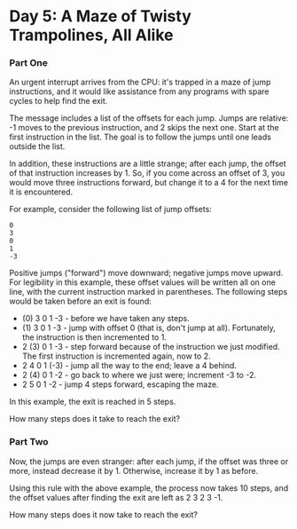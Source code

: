 # Day 5: A Maze of Twisty Trampolines, All Alike

### Part One

An urgent interrupt arrives from the CPU: it's trapped in a
maze of jump instructions, and it would like assistance from
any programs with spare cycles to help find the exit.

The message includes a list of the offsets for each jump.
Jumps are relative: -1 moves to the previous instruction,
and 2 skips the next one. Start at the first instruction
in the list. The goal is to follow the jumps until one leads
outside the list.

In addition, these instructions are a little strange; after
each jump, the offset of that instruction increases by 1.
So, if you come across an offset of 3, you would move three
instructions forward, but change it to a 4 for the next time
 it is encountered.

For example, consider the following list of jump offsets:
```
0
3
0
1
-3
```
Positive jumps ("forward") move downward; negative jumps
move upward. For legibility in this example, these offset
values will be written all on one line, with the current
instruction marked in parentheses. The following steps
would be taken before an exit is found:

 - (0) 3  0  1  -3  - before we have taken any steps.
 - (1) 3  0  1  -3  - jump with offset 0 (that is, don't jump at all). Fortunately, the instruction is then incremented to 1.
 - 2 (3) 0  1  -3  - step forward because of the instruction we just modified. The first instruction is incremented again, now to 2.
 - 2  4  0  1 (-3) - jump all the way to the end; leave a 4 behind.
 - 2 (4) 0  1  -2  - go back to where we just were; increment -3 to -2.
 - 2  5  0  1  -2  - jump 4 steps forward, escaping the maze.

In this example, the exit is reached in 5 steps.

How many steps does it take to reach the exit?

### Part Two

Now, the jumps are even stranger: after each jump, if the
offset was three or more, instead decrease it by 1.
Otherwise, increase it by 1 as before.

Using this rule with the above example, the process now
takes 10 steps, and the offset values after finding the
exit are left as 2 3 2 3 -1.

How many steps does it now take to reach the exit?